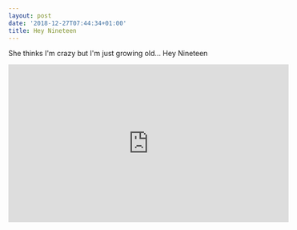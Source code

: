 ```yaml
---
layout: post
date: '2018-12-27T07:44:34+01:00'
title: Hey Nineteen
---
```

She thinks I'm crazy but I'm just growing old… Hey Nineteen

<iframe width="560" height="315" src="https://www.youtube.com/embed/5SOI_Yl_0e8" frameborder="0" allowfullscreen=""></iframe>
